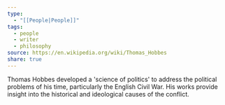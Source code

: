 ```yaml
---
type:
  - "[[People|People]]"
tags:
  - people
  - writer
  - philosophy
source: https://en.wikipedia.org/wiki/Thomas_Hobbes
share: true
---
```


Thomas Hobbes developed a 'science of politics' to address the political problems of his time, particularly the English Civil War. His works provide insight into the historical and ideological causes of the conflict.

